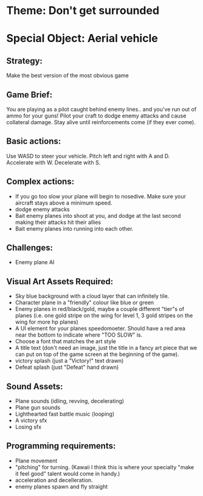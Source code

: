 # Theme: Don't get surrounded
# Special Object: Aerial vehicle

## Strategy:
Make the best version of the most obvious game

## Game Brief:
You are playing as a pilot caught behind enemy lines.. and you've run out of ammo for your guns! Pilot your craft to dodge enemy attacks and cause collateral damage. Stay alive until reinforcements come (if they ever come).

## Basic actions: 
Use WASD to steer your vehicle. Pitch left and right with A and D. Accelerate with W. Decelerate with S. 

## Complex actions: 
- If you go too slow your plane will begin to nosedive. Make sure your aircraft stays above a minimum speed.
- dodge enemy attacks
- Bait enemy planes into shoot at you, and dodge at the last second making their attacks hit their allies
- Bait enemy planes into running into each other.

## Challenges:
- Enemy plane AI

## Visual Art Assets Required:
- Sky blue background with a cloud layer that can infinitely tile.
- Character plane in a "friendly" colour like blue or green
- Enemy planes in red/black/gold, maybe a couple different "tier"s of planes (i.e. one gold stripe on the wing for level 1, 3 gold stripes on the wing for more hp planes)
- A UI element for your planes speedomoeter. Should have a red area near the bottom to indicate where "TOO SLOW" is.
- Choose a font that matches the art style
- A title text (don't need an image, just the title in a fancy art piece that we can put on top of the game screen at the beginning of the game).
- victory splash (just a "Victory!" text drawn)
- Defeat splash (just "Defeat" hand drawn)

## Sound Assets:
- Plane sounds (idling, revving, decelerating)
- Plane gun sounds
- Lighthearted fast battle music (looping)
- A victory sfx
- Losing sfx

## Programming requirements:
- Plane movement
- "pitching" for turning. (Kawaii I think this is where your specialty "make it feel good" talent would come in handy.)
- acceleration and decelleration.
- enemy planes spawn and fly straight
